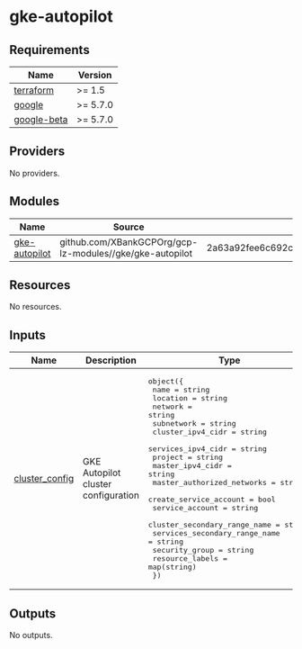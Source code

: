 # gke-autopilot

<!-- BEGINNING OF PRE-COMMIT-TERRAFORM DOCS HOOK -->
## Requirements

| Name | Version |
|------|---------|
| <a name="requirement_terraform"></a> [terraform](#requirement\_terraform) | >= 1.5 |
| <a name="requirement_google"></a> [google](#requirement\_google) | >= 5.7.0 |
| <a name="requirement_google-beta"></a> [google-beta](#requirement\_google-beta) | >= 5.7.0 |

## Providers

No providers.

## Modules

| Name | Source | Version |
|------|--------|---------|
| <a name="module_gke-autopilot"></a> [gke-autopilot](#module\_gke-autopilot) | github.com/XBankGCPOrg/gcp-lz-modules//gke/gke-autopilot | 2a63a92fee6c692ce922a144a9b69651e63e42c5 |

## Resources

No resources.

## Inputs

| Name | Description | Type | Default | Required |
|------|-------------|------|---------|:--------:|
| <a name="input_cluster_config"></a> [cluster\_config](#input\_cluster\_config) | GKE Autopilot cluster configuration | <pre>object({<br>    name                          = string<br>    location                      = string<br>    network                       = string<br>    subnetwork                    = string<br>    cluster_ipv4_cidr             = string<br>    services_ipv4_cidr            = string<br>    project                       = string<br>    master_ipv4_cidr              = string<br>    master_authorized_networks    = string<br>    create_service_account        = bool<br>    service_account               = string<br>    cluster_secondary_range_name  = string<br>    services_secondary_range_name = string<br>    security_group                = string<br>    resource_labels               = map(string)<br>  })</pre> | n/a | yes |

## Outputs

No outputs.
<!-- END OF PRE-COMMIT-TERRAFORM DOCS HOOK -->

